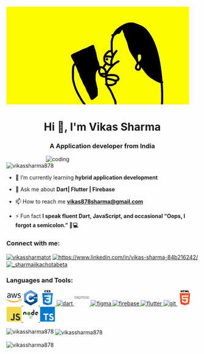 ![logo](https://github.com/vikassharma878/vikassharma878/blob/main/giphy.webp)

<h1 align="center">Hi 👋, I'm Vikas Sharma</h1>
<h3 align="center">A Application developer from India</h3>
<img align="right" alt= "coding" width="400" src="https://img.freepik.com/free-photo/3d-cartoon-style-character_23-2151034075.jpg?ga=GA1.1.1358123531.1721421120&semt=ais_user">

<p align="left"> <img src="https://komarev.com/ghpvc/?username=vikassharma878&label=Profile%20views&color=0e75b6&style=flat" alt="vikassharma878" /> </p>

- 🌱 I’m currently learning **hybrid application development**

- 💬 Ask me about **Dart| Flutter | Firebase**

- 📫 How to reach me **vikas878sharma@gmail.com**

- ⚡ Fun fact **I speak fluent Dart, JavaScript, and occasional “Oops, I forgot a semicolon.” 🐍💻**

<h3 align="left">Connect with me:</h3>
<p align="left">
<a href="https://twitter.com/vikassharmatot" target="blank"><img align="center" src="https://raw.githubusercontent.com/rahuldkjain/github-profile-readme-generator/master/src/images/icons/Social/twitter.svg" alt="vikassharmatot" height="30" width="40" /></a>
<a href="https://linkedin.com/in/https://www.linkedin.com/in/vikas-sharma-84b216242/" target="blank"><img align="center" src="https://raw.githubusercontent.com/rahuldkjain/github-profile-readme-generator/master/src/images/icons/Social/linked-in-alt.svg" alt="https://www.linkedin.com/in/vikas-sharma-84b216242/" height="30" width="40" /></a>
<a href="https://instagram.com/_sharmajikachotabeta" target="blank"><img align="center" src="https://raw.githubusercontent.com/rahuldkjain/github-profile-readme-generator/master/src/images/icons/Social/instagram.svg" alt="_sharmajikachotabeta" height="30" width="40" /></a>
</p>

<h3 align="left">Languages and Tools:</h3>
<p align="left"> <a href="https://aws.amazon.com" target="_blank" rel="noreferrer"> <img src="https://raw.githubusercontent.com/devicons/devicon/master/icons/amazonwebservices/amazonwebservices-original-wordmark.svg" alt="aws" width="40" height="40"/> </a> <a href="https://www.w3schools.com/cpp/" target="_blank" rel="noreferrer"> <img src="https://raw.githubusercontent.com/devicons/devicon/master/icons/cplusplus/cplusplus-original.svg" alt="cplusplus" width="40" height="40"/> </a> <a href="https://www.w3schools.com/css/" target="_blank" rel="noreferrer"> <img src="https://raw.githubusercontent.com/devicons/devicon/master/icons/css3/css3-original-wordmark.svg" alt="css3" width="40" height="40"/> </a> <a href="https://dart.dev" target="_blank" rel="noreferrer"> <img src="https://www.vectorlogo.zone/logos/dartlang/dartlang-icon.svg" alt="dart" width="40" height="40"/> </a> <a href="https://expressjs.com" target="_blank" rel="noreferrer"> <img src="https://raw.githubusercontent.com/devicons/devicon/master/icons/express/express-original-wordmark.svg" alt="express" width="40" height="40"/> </a> <a href="https://www.figma.com/" target="_blank" rel="noreferrer"> <img src="https://www.vectorlogo.zone/logos/figma/figma-icon.svg" alt="figma" width="40" height="40"/> </a> <a href="https://firebase.google.com/" target="_blank" rel="noreferrer"> <img src="https://www.vectorlogo.zone/logos/firebase/firebase-icon.svg" alt="firebase" width="40" height="40"/> </a> <a href="https://flutter.dev" target="_blank" rel="noreferrer"> <img src="https://www.vectorlogo.zone/logos/flutterio/flutterio-icon.svg" alt="flutter" width="40" height="40"/> </a> <a href="https://git-scm.com/" target="_blank" rel="noreferrer"> <img src="https://www.vectorlogo.zone/logos/git-scm/git-scm-icon.svg" alt="git" width="40" height="40"/> </a> <a href="https://www.w3.org/html/" target="_blank" rel="noreferrer"> <img src="https://raw.githubusercontent.com/devicons/devicon/master/icons/html5/html5-original-wordmark.svg" alt="html5" width="40" height="40"/> </a> <a href="https://developer.mozilla.org/en-US/docs/Web/JavaScript" target="_blank" rel="noreferrer"> <img src="https://raw.githubusercontent.com/devicons/devicon/master/icons/javascript/javascript-original.svg" alt="javascript" width="40" height="40"/> </a> <a href="https://nodejs.org" target="_blank" rel="noreferrer"> <img src="https://raw.githubusercontent.com/devicons/devicon/master/icons/nodejs/nodejs-original-wordmark.svg" alt="nodejs" width="40" height="40"/> </a> <a href="https://www.typescriptlang.org/" target="_blank" rel="noreferrer"> <img src="https://raw.githubusercontent.com/devicons/devicon/master/icons/typescript/typescript-original.svg" alt="typescript" width="40" height="40"/> </a> </p>

<p><img align="left" src="https://github-readme-stats.vercel.app/api/top-langs?username=vikassharma878&show_icons=true&locale=en&layout=compact" alt="vikassharma878" /></p>

<p>&nbsp;<img align="center" src="https://github-readme-stats.vercel.app/api?username=vikassharma878&show_icons=true&locale=en" alt="vikassharma878" /></p>

<p><img align="center" src="https://github-readme-streak-stats.herokuapp.com/?user=vikassharma878&" alt="vikassharma878" /></p>
